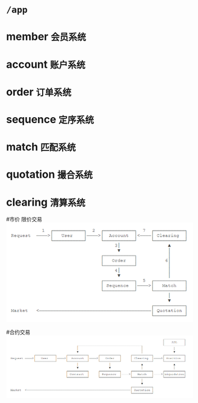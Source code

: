 # `/app`

# member  `会员系统`

# account `账户系统`

# order `订单系统`

# sequence `定序系统`

# match `匹配系统`

# quotation `撮合系统`

# clearing `清算系统`

#市价 限价交易
![img_1.png](img_1.png)


#合约交易
![img.png](img.png)

